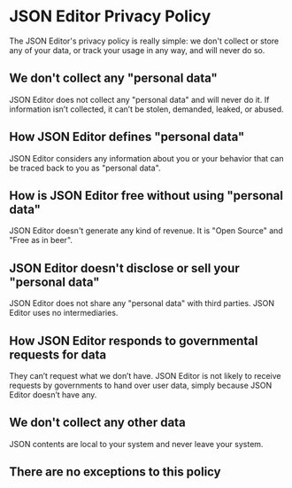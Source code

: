# JSON Editor Privacy Policy

The JSON Editor's privacy policy is really simple: we don't collect or store any of your data, or track your usage in any way, and will never do so.

## We don't collect any "personal data"

JSON Editor does not collect any "personal data" and will never do it. If information isn’t collected, it can’t be stolen, demanded, leaked, or abused.

## How JSON Editor defines "personal data"

JSON Editor considers any information about you or your behavior that can be traced back to you as "personal data".

## How is JSON Editor free without using "personal data"

JSON Editor doesn't generate any kind of revenue. It is "Open Source" and "Free as in beer".

## JSON Editor doesn't disclose or sell your "personal data"

JSON Editor does not share any "personal data" with third parties. JSON Editor uses no intermediaries.

## How JSON Editor responds to governmental requests for data

They can’t request what we don’t have. JSON Editor is not likely to receive requests by governments to hand over user data, simply because JSON Editor doesn’t have any.

## We don't collect any other data

JSON contents are local to your system and never leave your system.

## There are no exceptions to this policy
